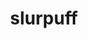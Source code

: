 ---
id: 685
title: slurpuff
types: [fairy]
image: https://raw.githubusercontent.com/PokeAPI/sprites/master/sprites/pokemon/685.png
---